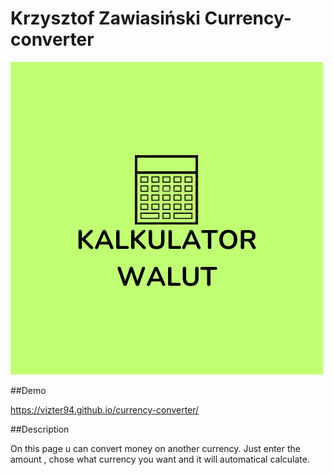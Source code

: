 # Krzysztof Zawiasiński Currency-converter

![share image](images/share.png)

##Demo

https://vizter94.github.io/currency-converter/

##Description

On this page u can convert money on another currency.
Just enter the amount , chose what currency you want and it will automatical calculate.

